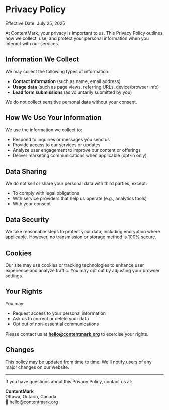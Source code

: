 # Privacy Policy

Effective Date: July 25, 2025

At ContentMark, your privacy is important to us. This Privacy Policy outlines how we collect, use, and protect your personal information when you interact with our services.

## Information We Collect

We may collect the following types of information:

- **Contact information** (such as name, email address)
- **Usage data** (such as page views, referring URLs, device/browser info)
- **Lead form submissions** (as voluntarily submitted by you)

We do not collect sensitive personal data without your consent.

## How We Use Your Information

We use the information we collect to:

- Respond to inquiries or messages you send us
- Provide access to our services or updates
- Analyze user engagement to improve our content or offerings
- Deliver marketing communications when applicable (opt-in only)

## Data Sharing

We do not sell or share your personal data with third parties, except:

- To comply with legal obligations
- With service providers that help us operate (e.g., analytics tools)
- With your consent

## Data Security

We take reasonable steps to protect your data, including encryption where applicable. However, no transmission or storage method is 100% secure.

## Cookies

Our site may use cookies or tracking technologies to enhance user experience and analyze traffic. You may opt out by adjusting your browser settings.

## Your Rights

You may:

- Request access to your personal information
- Ask us to correct or delete your data
- Opt out of non-essential communications

Please contact us at **hello@contentmark.org** to exercise your rights.

## Changes

This policy may be updated from time to time. We'll notify users of any major changes on our website.

---

If you have questions about this Privacy Policy, contact us at:

**ContentMark**  
Ottawa, Ontario, Canada  
📧 hello@contentmark.org  
